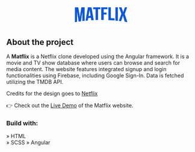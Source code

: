 <div align='center'><img style="width:30%" src='./src/assets/matflix-logo.png'/></div>

<h2>About the project</h2>

  <p>A <b>Matflix</b> is a Netflix clone developed using the Angular framework. It is a movie and TV show database where users can browse and search for media content. The website features integrated signup and login functionalities using Firebase, including Google Sign-In. Data is fetched utilizing the TMDB API.</p>

<p>Credits for the design goes to <a href='https://www.netflix.com'>Netflix</a></p>

👉 Check out the <a href='https://netflix-mm.web.app/'>Live Demo</a> of the Matflix website.      
              

<h3>Build with:</h3>

» HTML <br>
» SCSS
» Angular
